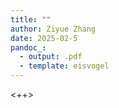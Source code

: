 ```yaml
---
title: ""
author: Ziyue Zhang
date: 2025-02-5
pandoc_:
  - output: .pdf
  - template: eisvogel
---
```


<++>
